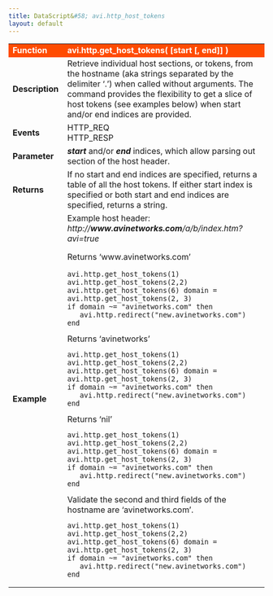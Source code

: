 ```yaml
---
title: DataScript&#58; avi.http_host_tokens
layout: default
---
```

<table class="table table-hover"> 
 <tbody> 
  <tr bgcolor="ff4b00"> 
   <td width="100"><span style="color: white; font-size: medium;"><strong>Function</strong></span></td> 
   <td width="600"><span style="color: white;"><b>avi.http.get_host_tokens( [start [, end]] )</b></span></td> 
  </tr> 
  <tr> 
   <td width="100"><span style="font-size: medium;"><strong>Description</strong></span></td> 
   <td width="600">Retrieve individual host sections, or tokens, from the hostname (aka strings separated by the delimiter ‘.’) when called without arguments. The command provides the flexibility to get a slice of host tokens (see examples below) when start and/or end indices are provided.</td> 
  </tr> 
  <tr> 
   <td width="100"><span style="font-size: medium;"><strong>Events</strong></span></td> 
   <td width="600">HTTP_REQ<br> HTTP_RESP</td> 
  </tr> 
  <tr> 
   <td width="100"><span style="font-size: medium;"><strong>Parameter</strong></span></td> 
   <td width="600"><strong><em>start</em> </strong>and/or <em><strong>end</strong> </em>indices, which allow parsing out section of the host header.</td> 
  </tr> 
  <tr> 
   <td width="100"><span style="font-size: medium;"><strong>Returns</strong></span></td> 
   <td width="600">If no start and end indices are specified, returns a table of all the host tokens. If either start index is specified or both start and end indices are specified, returns a string.</td> 
  </tr> 
  <tr> 
   <td width="100"><span style="font-size: medium;"><strong>Example</strong></span></td> 
   <td width="600">Example host header: <em>http://<strong>www.avinetworks.com</strong>/a/b/index.htm?avi=true</em><p></p> <p>Returns ‘www.avinetworks.com’<br> 
     <!-- Crayon Syntax Highlighter v2.7.1 --> </p><pre><code class="language-lua">avi.http.get_host_tokens(1) avi.http.get_host_tokens(2,2) avi.http.get_host_tokens(6) domain = avi.http.get_host_tokens(2, 3)
if domain ~= "avinetworks.com" then
   avi.http.redirect("new.avinetworks.com")
end</code></pre> 
    <!-- [Format Time: 0.0008 seconds] --> Returns ‘avinetworks’<br> 
    <!-- Crayon Syntax Highlighter v2.7.1 --> <pre><code class="language-lua">avi.http.get_host_tokens(1) avi.http.get_host_tokens(2,2) avi.http.get_host_tokens(6) domain = avi.http.get_host_tokens(2, 3)
if domain ~= "avinetworks.com" then
   avi.http.redirect("new.avinetworks.com")
end</code></pre> 
    <!-- [Format Time: 0.0007 seconds] --> Returns ‘nil’<br> 
    <!-- Crayon Syntax Highlighter v2.7.1 --> <pre><code class="language-lua">avi.http.get_host_tokens(1) avi.http.get_host_tokens(2,2) avi.http.get_host_tokens(6) domain = avi.http.get_host_tokens(2, 3)
if domain ~= "avinetworks.com" then
   avi.http.redirect("new.avinetworks.com")
end</code></pre> 
    <!-- [Format Time: 0.0010 seconds] --> Validate the second and third fields of the hostname are ‘avinetworks.com’.<br> 
    <!-- Crayon Syntax Highlighter v2.7.1 --> <pre><code class="language-lua">avi.http.get_host_tokens(1) avi.http.get_host_tokens(2,2) avi.http.get_host_tokens(6) domain = avi.http.get_host_tokens(2, 3)
if domain ~= "avinetworks.com" then
   avi.http.redirect("new.avinetworks.com")
end</code></pre> 
    <!-- [Format Time: 0.0018 seconds] --> </td> 
  </tr> 
 </tbody> 
</table>